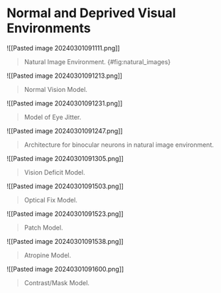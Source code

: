 # Normal and Deprived Visual Environments

![[Pasted image 20240301091111.png]]
> Natural Image Environment. {#fig:natural_images}


![[Pasted image 20240301091213.png]]
> Normal Vision Model.

![[Pasted image 20240301091231.png]]
> Model of Eye Jitter.


![[Pasted image 20240301091247.png]]
> Architecture for binocular neurons in natural image environment.

![[Pasted image 20240301091305.png]]
> Vision Deficit Model.

![[Pasted image 20240301091503.png]]
> Optical Fix Model.

![[Pasted image 20240301091523.png]]
> Patch Model.

![[Pasted image 20240301091538.png]]
> Atropine Model.

![[Pasted image 20240301091600.png]]
> Contrast/Mask Model.

